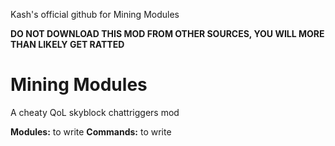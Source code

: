 Kash's official github for Mining Modules 

**DO NOT DOWNLOAD THIS MOD FROM OTHER SOURCES, YOU WILL MORE THAN LIKELY GET RATTED**

# Mining Modules
A cheaty QoL skyblock chattriggers mod

**Modules:**
to write
**Commands:**
to write
